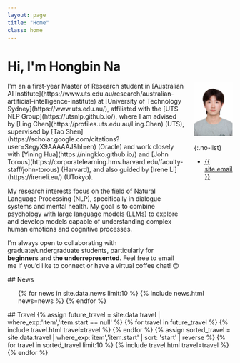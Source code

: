 ```yaml
---
layout: page
title: "Home"
class: home
---
```


<h1> Hi, I'm Hongbin Na </h1>

<div class="columns" markdown="1">

<div class="intro" markdown="1">
I'm an a first-year Master of Research student in [Australian AI Institute](https://www.uts.edu.au/research/australian-artificial-intelligence-institute) at  [University of Technology Sydney](https://www.uts.edu.au/), affiliated with the [UTS NLP Group](https://utsnlp.github.io/), where I am advised by [Ling Chen](https://profiles.uts.edu.au/Ling.Chen) (UTS), supervised by [Tao Shen](https://scholar.google.com/citations?user=SegyX9AAAAAJ&hl=en) (Oracle) and work closely with [Yining Hua](https://ningkko.github.io/) and [John Torous](https://corporatelearning.hms.harvard.edu/faculty-staff/john-torous) (Harvard), and also guided by [Irene Li](https://ireneli.eu/) (UTokyo).

My research interests focus on the field of Natural Language Processing (NLP), specifically in dialogue systems and mental health. My goal is to combine psychology with large language models (LLMs) to explore and develop models capable of understanding complex human emotions and cognitive processes. 

I’m always open to collaborating with graduate/undergraduate students, particularly for **beginners** and **the underrepresented**. Feel free to email me if you’d like to connect or have a virtual coffee chat! 😊

</div>

<div class="me" markdown="1">
<picture>
  <!-- <source srcset='/images/dominik_berlin.webp' type='image/webp' /> -->
  <img
    src='images/profile.png'
    alt='Hongbin Na'
    style='max-width: 100%; height: auto;'>
</picture>

{:.no-list}
* <a href="mailto:{{ site.email }}">{{ site.email }}</a>
</div>


</div>

<div class="news-travel" markdown="1">

<div class="news" markdown="1">
## News

<ul>
{% for news in site.data.news limit:10 %}
  {% include news.html news=news %}
{% endfor %}
</ul>

</div>

<div class="travel" markdown="1">
## Travel

<table>
<tbody>
{% assign future_travel = site.data.travel | where_exp:'item','item.start == null' %}
{% for travel in future_travel %}
  {% include travel.html travel=travel %}
{% endfor %}
{% assign sorted_travel = site.data.travel | where_exp:'item','item.start' | sort: 'start' | reverse %}
{% for travel in sorted_travel limit:10 %}
  {% include travel.html travel=travel %}
{% endfor %}
</tbody>
</table>

</div>

</div>


